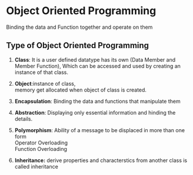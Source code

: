 # Object Oriented Programming
Binding the data and Function together and operate on them

## Type of Object Oriented Programming
1. **Class**: It is a user defined datatype has its own (Data Member and Member Function), Which can be accessed and used by creating an instance of that class.
2. **Object**:instance of class,  
              memory get allocated when object of class is created.
3. **Encapsulation**: Binding the data and functions that manipulate them
4. **Abstraction**: Displaying only essential information and hinding the details.
5. **Polymorphism**: Ability of a message to be displaced in more than one form  
    Operator Overloading  
    Function Overloading  

6. **Inheritance:** derive properties and characterstics from another class is called inheritance
